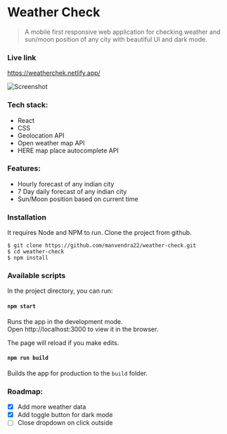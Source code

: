 # Weather Check

> A mobile first responsive web application for checking weather and sun/moon position of any city with beautiful UI and dark mode.

### Live link

https://weatherchek.netlify.app/

![Screenshot](https://res.cloudinary.com/dracarys/image/upload/weather_check.png)

### Tech stack:

- React
- CSS
- Geolocation API
- Open weather map API
- HERE map place autocomplete API

### Features:

- Hourly forecast of any indian city
- 7 Day daily forecast of any indian city
- Sun/Moon position based on current time

### Installation

It requires Node and NPM to run.
Clone the project from github.

    $ git clone https://github.com/manvendra22/weather-check.git
    $ cd weather-check
    $ npm install

### Available scripts
In the project directory, you can run:

#### `npm start`

Runs the app in the development mode.<br />
Open http://localhost:3000 to view it in the browser.

The page will reload if you make edits.<br />

#### `npm run build`

Builds the app for production to the `build` folder.

### Roadmap:

 - [X] Add more weather data
 - [x] Add toggle button for dark mode
 - [ ] Close dropdown on click outside
